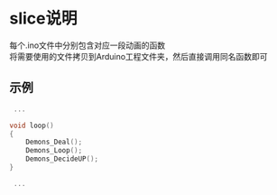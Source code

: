 # slice说明

每个.ino文件中分别包含对应一段动画的函数  
将需要使用的文件拷贝到Arduino工程文件夹，然后直接调用同名函数即可  


## 示例

```C++
 ...

void loop()
{
	Demons_Deal();
	Demons_Loop();
	Demons_DecideUP();
}

 ...
```
